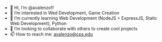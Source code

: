 - 👋 Hi, I’m @avalenzo1!
- 👀 I’m interested in Wed Development, Game Creation
- 🌱 I’m currently learning Web Development (NodeJS + ExpressJS, Static Web Development), Python
- 💞️ I’m looking to collaborate with others to create cool projects
- 📫 How to reach me: <avalenzo@cps.edu>

<!---
avalenzo1/avalenzo1 is a ✨ special ✨ repository because its `README.md` (this file) appears on your GitHub profile.
You can click the Preview link to take a look at your changes.
--->
